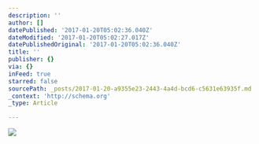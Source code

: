 ```yaml
---
description: ''
author: []
datePublished: '2017-01-20T05:02:36.040Z'
dateModified: '2017-01-20T05:02:27.017Z'
datePublishedOriginal: '2017-01-20T05:02:36.040Z'
title: ''
publisher: {}
via: {}
inFeed: true
starred: false
sourcePath: _posts/2017-01-20-a9355e23-2443-4a4d-bcd6-c5631e63935f.md
_context: 'http://schema.org'
_type: Article

---
```

![](https://the-grid-user-content.s3-us-west-2.amazonaws.com/47204308-9550-41b5-8767-a9d794b4f706.jpg)